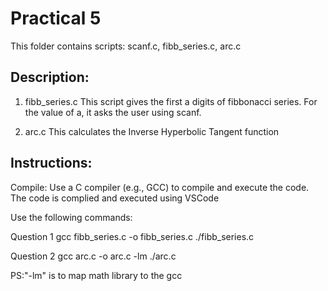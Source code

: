 # Practical 5
This folder contains scripts: scanf.c, fibb_series.c, arc.c

## Description:
1. fibb_series.c
This script gives the first a digits of fibbonacci series. For the value of a, it asks the user using scanf.

2. arc.c
This calculates the Inverse Hyperbolic Tangent function 

## Instructions:
Compile: Use a C compiler (e.g., GCC) to compile and execute the code.
The code is complied and executed using VSCode

Use the following commands:

Question 1
gcc fibb_series.c -o fibb_series.c 
./fibb_series.c

Question 2
gcc arc.c -o arc.c -lm
./arc.c

PS:"-lm" is to map math library to the gcc

